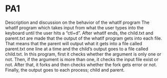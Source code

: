 # PA1

Description and discussion on the behavior of the whatIf program
The whatIf program which takes input from what the user types into the keyboard until the user hits a “ctl+d”. After whatIf ends, the child.txt and parent.txt are made that the output of the whatIf program gets into each file. That means that the parent will output what it gets into a file called parent.txt one line at a time and the child’s output goes to a file called child.txt. In this program, first it checks whether the argument is only one or not. Then, if the argument is more than one, it checks the input file exist or not. After that, it forks and then checks whether the fork gets error or not. Finally, the output goes to each process; child and parent.
